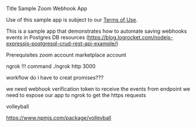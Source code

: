 Title
Sample Zoom Webhook App 

Use of this sample app is subject to our [Terms of Use](https://zoom.us/docs/en-us/zoom_api_license_and_tou.html).

This is a sample app that demonstrates how to automate saving webhooks events in Postgres DB
resources
(https://blog.logrocket.com/nodejs-expressjs-postgresql-crud-rest-api-example/)

Prerequisites
zoom account
marketplace account


ngrok !!! command 
./ngrok http 3000


workflow
do i have to creat promises???
 
 we need webhook verification token to receive the events from endpoint
 we need to expose our app to ngrok to get the https requests
 

volleyball

https://www.npmjs.com/package/volleyball

